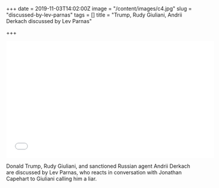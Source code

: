 +++
date = 2019-11-03T14:02:00Z
image = "/content/images/c4.jpg"
slug = "discussed-by-lev-parnas"
tags = []
title = "Trump, Rudy Giuliani, Andrii Derkach discussed by Lev Parnas"

+++
<iframe width="560" height="315" src="[https://www.msnbc.com/msnbc/embedded-video/mmvo91594821824](https://www.msnbc.com/msnbc/embedded-video/mmvo91594821824 "https://www.msnbc.com/msnbc/embedded-video/mmvo91594821824")" scrolling="no" frameborder="0" allowfullscreen></iframe>  
  
Donald Trump, Rudy Giuliani, and sanctioned Russian agent Andrii Derkach are discussed by Lev Parnas, who reacts in conversation with Jonathan Capehart to Giuliani calling him a liar.